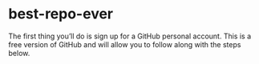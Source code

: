 # best-repo-ever
The first thing you’ll do is sign up for a GitHub personal account. This is a free version of GitHub and will allow you to follow along with the steps below.
